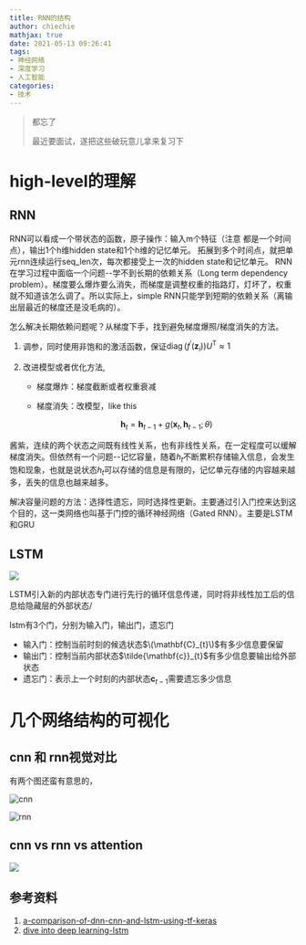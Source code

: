 ```yaml
---
title: RNN的结构
author: chiechie
mathjax: true
date: 2021-05-13 09:26:41
tags:
- 神经网络
- 深度学习
- 人工智能
categories:
- 技术
---
```


> 都忘了
> 
> 最近要面试，遂把这些破玩意儿拿来复习下


# high-level的理解

## RNN

RNN可以看成一个带状态的函数，原子操作：输入m个特征（注意 都是一个时间点），输出1个h维hidden state和1个h维的记忆单元。
拓展到多个时间点，就把单元rnn连续运行seq_len次，每次都接受上一次的hidden state和记忆单元。
RNN在学习过程中面临一个问题--学不到长期的依赖关系（Long term dependency problem）。梯度要么爆炸要么消失，而梯度是调整权重的指路灯，灯坏了，权重就不知道该怎么调了。所以实际上，simple RNN只能学到短期的依赖关系（离输出层最近的梯度还是没毛病的）。

怎么解决长期依赖问题呢？从梯度下手，找到避免梯度爆照/梯度消失的方法。

1. 调参，同时使用非饱和的激活函数，保证$\operatorname{diag}\left(f^{\prime}\left(\mathbf{z}_{i}\right)\right) U^{\mathrm{T}} \approx 1$
   
2. 改进模型或者优化方法, 
    - 梯度爆炸：梯度截断或者权重衰减
    - 梯度消失：改模型，like this
      
      $$ \mathbf{h}_{t}=\mathbf{h}_{t-1}+g\left(\mathbf{x}_{t}, \mathbf{h}_{t-1} ; \theta\right) $$
    
 酱紫，连续的两个状态之间既有线性关系，也有非线性关系，在一定程度可以缓解梯度消失。但依然有一个问题--记忆容量，随着$h_t$不断累积存储输入信息，会发生饱和现象，也就是说状态$h_t$可以存储的信息是有限的，记忆单元存储的内容越来越多，丢失的信息也越来越多。

解决容量问题的方法：选择性遗忘，同时选择性更新。主要通过引入门控来达到这个目的，这一类网络也叫基于门控的循环神经网络（Gated RNN）。主要是LSTM和GRU
 

## LSTM

![](lstm.png)

LSTM引入新的内部状态专门进行先行的循环信息传递，同时将非线性加工后的信息给隐藏层的外部状态/

lstm有3个门，分别为输入门，输出门，遗忘门

- 输入门：控制当前时刻的候选状态$\(\mathbf{C}_{t}\)$有多少信息要保留
- 输出门：控制当前内部状态$\tilde{\mathbf{c}}_{t}$有多少信息要输出给外部状态
- 遗忘门：表示上一个时刻的内部状态$\mathbf{c}_{t-1}$需要遗忘多少信息

# 几个网络结构的可视化

## cnn 和 rnn视觉对比

有两个图还蛮有意思的，

![cnn](https://miro.medium.com/max/3058/1*W34PwVsbTm_3EbJozaWWdA.jpeg)

![rnn](https://firebasestorage.googleapis.com/v0/b/firescript-577a2.appspot.com/o/imgs%2Fapp%2Frf_learning%2FoIsH5iVKwV.png?alt=media&token=05e8189e-dd5f-4781-910c-a46bb9fa4eaf)


## cnn vs rnn vs attention

 ![](https://firebasestorage.googleapis.com/v0/b/firescript-577a2.appspot.com/o/imgs%2Fapp%2Frf_learning%2F_n2z_XQqI2.png?alt=media&token=facfccac-e8ac-4895-a84c-7add43cd165a)



## 参考资料
1. [a-comparison-of-dnn-cnn-and-lstm-using-tf-keras](https://towardsdatascience.com/a-comparison-of-dnn-cnn-and-lstm-using-tf-keras-2191f8c77bbe)
2. [dive into deep learning-lstm](https://zh.d2l.ai/chapter_recurrent-neural-networks/lstm.html)